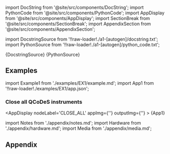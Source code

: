 <!--Add SEO here-->

[//]: # (Custom component imports)

import DocString from '@site/src/components/DocString';
import PythonCode from '@site/src/components/PythonCode';
import AppDisplay from '@site/src/components/AppDisplay';
import SectionBreak from '@site/src/components/SectionBreak';
import AppendixSection from '@site/src/components/AppendixSection';

[//]: # (Docstring)

import DocstringSource from '!!raw-loader!./a1-[autogen]/docstring.txt';
import PythonSource from '!!raw-loader!./a1-[autogen]/python_code.txt';

<DocString>{DocstringSource}</DocString>
<PythonCode GLink='IO/INSTRUMENTS/QCODES/CLOSE_ALL/CLOSE_ALL.py'>{PythonSource}</PythonCode>

<SectionBreak />

[//]: # (Examples)

## Examples

import Example1 from './examples/EX1/example.md';
import App1 from '!!raw-loader!./examples/EX1/app.json';

### Close all QCoDeS instruments

<AppDisplay 
    nodeLabel='CLOSE_ALL'
    appImg={''}
    outputImg={''}
    >
    {App1}
</AppDisplay>

<Example1 />

<SectionBreak /> 

[//]: # (Appendix)

import Notes from './appendix/notes.md';
import Hardware from './appendix/hardware.md';
import Media from './appendix/media.md';

## Appendix

<AppendixSection index={0} folderPath='nodes/IO/INSTRUMENTS/QCODES/CLOSE_ALL/appendix/'><Notes /></AppendixSection>
<AppendixSection index={1} folderPath='nodes/IO/INSTRUMENTS/QCODES/CLOSE_ALL/appendix/'><Hardware /></AppendixSection>
<AppendixSection index={2} folderPath='nodes/IO/INSTRUMENTS/QCODES/CLOSE_ALL/appendix/'><Media /></AppendixSection>

<!--Add Button here-->